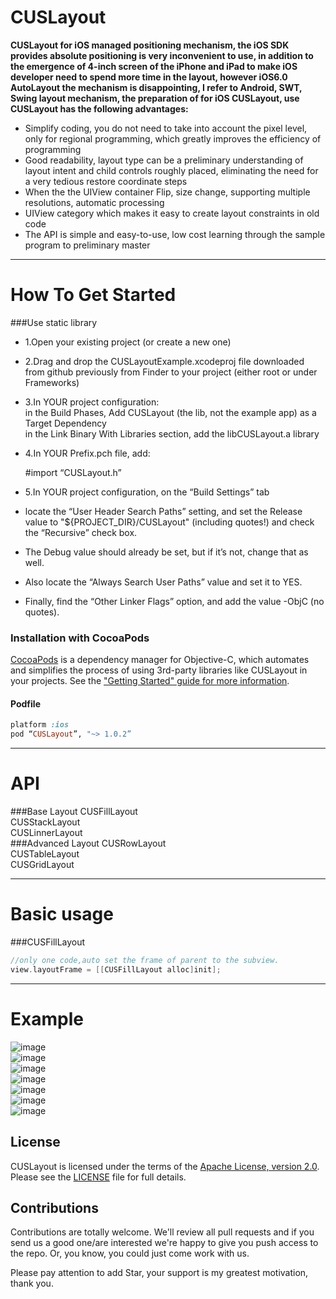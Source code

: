 CUSLayout
=========
<strong>CUSLayout for iOS managed positioning mechanism, the iOS SDK provides absolute positioning is very inconvenient to use, in addition to the emergence of 4-inch screen of the iPhone and iPad to make iOS developer need to spend more time in the layout, however iOS6.0 AutoLayout the mechanism is disappointing, I refer to Android, SWT, Swing layout mechanism, the preparation of for iOS CUSLayout, use CUSLayout has the following advantages:</strong><br>- Simplify coding, you do not need to take into account the pixel level, only for regional programming, which greatly improves the efficiency of programming<br>- Good readability, layout type can be a preliminary understanding of layout intent and child controls roughly placed, eliminating the need for a very tedious restore coordinate steps<br>- When the the UIView container Flip, size change, supporting multiple resolutions, automatic processing<br>- UIView category which makes it easy to create layout constraints in old code<br>- The API is simple and easy-to-use, low cost learning through the sample program to preliminary master<br>

------------------------------------
How To Get Started
====================================
###Use static library
- 1.Open your existing project (or create a new one)
- 2.Drag and drop the CUSLayoutExample.xcodeproj file downloaded from github previously from Finder to your project (either root or under Frameworks)

- 3.In YOUR project configuration:<br>
in the Build Phases, Add CUSLayout (the lib, not the example app) as a Target Dependency<br>
in the Link Binary With Libraries section, add the libCUSLayout.a library<br>
- 4.In YOUR Prefix.pch file, add:

    \#import “CUSLayout.h”

- 5.In YOUR project configuration, on the “Build Settings” tab

- locate the “User Header Search Paths” setting, and set the Release value to "${PROJECT_DIR}/CUSLayout" (including quotes!) and check the “Recursive” check box.
- The Debug value should already be set, but if it’s not, change that as well.
- Also locate the “Always Search User Paths” value and set it to YES.
- Finally, find the “Other Linker Flags” option, and add the value -ObjC (no quotes).

### Installation with CocoaPods

[CocoaPods](http://cocoapods.org) is a dependency manager for Objective-C, which automates and simplifies the process of using 3rd-party libraries like CUSLayout in your projects. See the ["Getting Started" guide for more information](https://github.com/JJMM/CUSLayout/wiki/Getting-Started-with-CUSLayout).

#### Podfile

```ruby
platform :ios
pod “CUSLayout”, "~> 1.0.2”
```
------------------------------------
API
====================================
###Base Layout
CUSFillLayout<br>
CUSStackLayout<br>
CUSLinnerLayout<br>
###Advanced Layout
CUSRowLayout<br>
CUSTableLayout<br>
CUSGridLayout<br>

------------------------------------
Basic usage
====================================
###CUSFillLayout
```objective-c
//only one code,auto set the frame of parent to the subview.
view.layoutFrame = [[CUSFillLayout alloc]init];

```

------------------------------------
Example
====================================
![image](https://github.com/JJMM/CUSResources/raw/master/CUSLayout/FillLayout.jpg)<br>
![image](https://github.com/JJMM/CUSResources/raw/master/CUSLayout/StackLayout.jpg)<br>
![image](https://github.com/JJMM/CUSResources/raw/master/CUSLayout/LinnerLayout.jpg)<br>
![image](https://github.com/JJMM/CUSResources/raw/master/CUSLayout/RowLayout.jpg)<br>
![image](https://github.com/JJMM/CUSResources/raw/master/CUSLayout/TableLayout.jpg)<br>
![image](https://github.com/JJMM/CUSResources/raw/master/CUSLayout/GridLayout.jpg)<br>
![image](https://github.com/JJMM/CUSResources/raw/master/CUSLayout/LayoutManager.jpg)

## License
CUSLayout is licensed under the terms of the [Apache License, version 2.0](http://www.apache.org/licenses/LICENSE-2.0.html). Please see the [LICENSE](LICENSE) file for full details.

## Contributions

Contributions are totally welcome. We'll review all pull requests and if you send us a good one/are interested we're happy to give you push access to the repo. Or, you know, you could just come work with us.<br>

Please pay attention to add Star, your support is my greatest motivation, thank you.